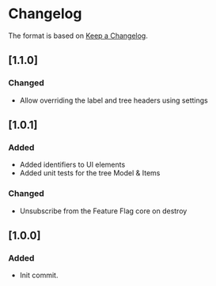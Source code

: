 # Changelog
The format is based on [Keep a Changelog](https://keepachangelog.com/en/1.0.0/).

## [1.1.0]
### Changed
- Allow overriding the label and tree headers using settings

## [1.0.1]
### Added
- Added identifiers to UI elements
- Added unit tests for the tree Model & Items

### Changed
- Unsubscribe from the Feature Flag core on destroy

## [1.0.0]
### Added
- Init commit.
